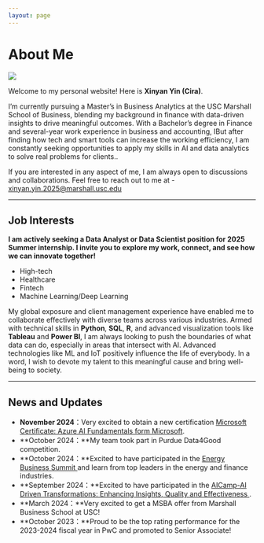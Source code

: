 ```yaml
---
layout: page
---
```


# About Me

<img src="https://cirayin.github.io/blogs/web.assets/IMG_2548.JPG" class="floatpic">

Welcome to my personal website! Here is **Xinyan Yin (Cira)**.<br>

I’m currently pursuing a Master’s in Business Analytics at the USC Marshall School of Business, blending my background in finance with data-driven insights to drive meaningful outcomes. With a Bachelor’s degree in Finance and several-year work experience in business and accounting, IBut after finding how tech and smart tools can increase the working efficiency, I am constantly seeking opportunities to apply my skills in AI and data analytics to solve real problems for clients..<br>

If you are interested in any aspect of me, I am always open to discussions and collaborations. Feel free to reach out to me at - xinyan.yin.2025@marshall.usc.edu

---

## Job Interests

**I am actively seeking a Data Analyst or Data Scientist position for 2025 Summer internship. I invite you to explore my work, connect, and see how we can innovate together!**

- High-tech
- Healthcare
- Fintech
- Machine Learning/Deep Learning

My global exposure and client management experience have enabled me to collaborate effectively with diverse teams across various industries. Armed with technical skills in **Python**, **SQL**, **R**, and advanced visualization tools like **Tableau** and **Power BI**, I am always looking to push the boundaries of what data can do, especially in areas that intersect with AI. Advanced technologies like ML and IoT positively influence the life of everybody. In a word, I wish to devote my talent to this meaningful cause and bring well-being to society.

---

## News and Updates

- **November 2024**：Very excited to obtain a new certification [Microsoft Certificate: Azure AI Fundamentals form Microsoft](https://www.credly.com/earner/dashboard). 
- **October 2024：**My team took part in Purdue Data4Good competition.
- **October 2024：**Excited to have participated in the [Energy Business Summit ](https://www.marshall.usc.edu/energy-business-summit) and learn from top leaders in the energy and finance industries.
- **September 2024：**Excited to have participated in the [AICamp-AI Driven Transformations: Enhancing Insights, Quality and Effectiveness ](https://www.aicamp.ai).
- **March 2024：**Very excited to get a MSBA offer from Marshall Business School at USC!
- **October 2023：**Proud to be the top rating performance for the 2023-2024 fiscal year in PwC and promoted to Senior Associate!
<br>


